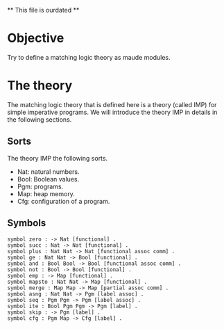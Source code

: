 ** This file is ourdated **
# Objective
Try to define a matching logic theory as maude modules.

# The theory
The matching logic theory that is defined here is a theory (called IMP) for simple imperative programs. We will introduce the theory IMP in details in the following sections.

## Sorts
The theory IMP the following sorts. 
* Nat: natural numbers.
* Bool: Boolean values.
* Pgm: programs.
* Map: heap memory.
* Cfg: configuration of a program.

## Symbols
```
symbol zero : -> Nat [functional] .
symbol succ : Nat -> Nat [functional] .
symbol plus : Nat Nat -> Nat [functional assoc comm] .
symbol ge : Nat Nat -> Bool [functional] .
symbol and : Bool Bool -> Bool [functional assoc comm] .
symbol not : Bool -> Bool [functional] .
symbol emp : -> Map [functional] .
symbol mapsto : Nat Nat -> Map [functional] .
symbol merge : Map Map -> Map [partial assoc comm] .
symbol asng : Nat Nat -> Pgm [label assoc] .
symbol seq : Pgm Pgm -> Pgm [label assoc] .
symbol ite : Bool Pgm Pgm -> Pgm [label] .
symbol skip : -> Pgm [label] .
symbol cfg : Pgm Map -> Cfg [label] .
```



